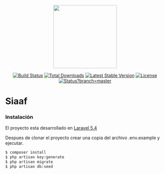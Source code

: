 <p align="center"><img src="https://avatars2.githubusercontent.com/u/28413102?v=3&u=ac797da816f89f0bcdbbac1347603b2fbf2fe21f&s=400" width="200px"></p>

<p align="center">
<a href="https://travis-ci.org/laravel/framework"><img src="https://travis-ci.org/laravel/framework.svg" alt="Build Status"></a>
<a href="https://packagist.org/packages/laravel/framework"><img src="https://poser.pugx.org/laravel/framework/d/total.svg" alt="Total Downloads"></a>
<a href="https://packagist.org/packages/laravel/framework"><img src="https://poser.pugx.org/laravel/framework/v/stable.svg" alt="Latest Stable Version"></a>
<a href="https://packagist.org/packages/laravel/framework"><img src="https://poser.pugx.org/laravel/framework/license.svg" alt="License"></a>
<a href="https://app.codeship.com/projects/219407"><img src="https://app.codeship.com/projects/de1c2f80-1a2d-0135-2583-4eee406cd8c3/status?branch=master" alt="Status?branch=master"></a>
</p>

# Siaaf

### Instalación

El proyecto esta desarrollado en [Laravel 5.4](https://laravel.com/docs/5.4/)

Despues de clonar el proyecto crear una copia del archivo .env.example y ejecutar.

```sh
$ composer install
$ php artisan key:generate
$ php artisan migrate
$ php artisan db:seed
```